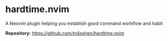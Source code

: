 # hardtime.nvim

A Neovim plugin helping you establish good command workflow and habit

**Repository:** <https://github.com/m4xshen/hardtime.nvim>
